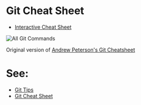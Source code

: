 # Git Cheat Sheet

* [Interactive Cheat Sheet](https://michaelangel007.github.io/git_cheat_sheet/)

![All Git Commands](git_cheat_sheet.png)

Original version of [Andrew Peterson's Git Cheatsheet](http://www.ndpsoftware.com/git-cheatsheet.html#loc=workspace;)

# See:

* [Git Tips](https://github.com/Michaelangel007/git_tips)
* [Git Cheat Sheet](https://github.com/Michaelangel007/git_cheat_sheet)

